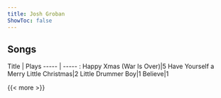 ```yaml
---
title: Josh Groban
ShowToc: false
---
```


## Songs
Title | Plays 
----- | ----- : 
Happy Xmas (War Is Over)|5
Have Yourself a Merry Little Christmas|2
Little Drummer Boy|1
Believe|1

{{< more >}}